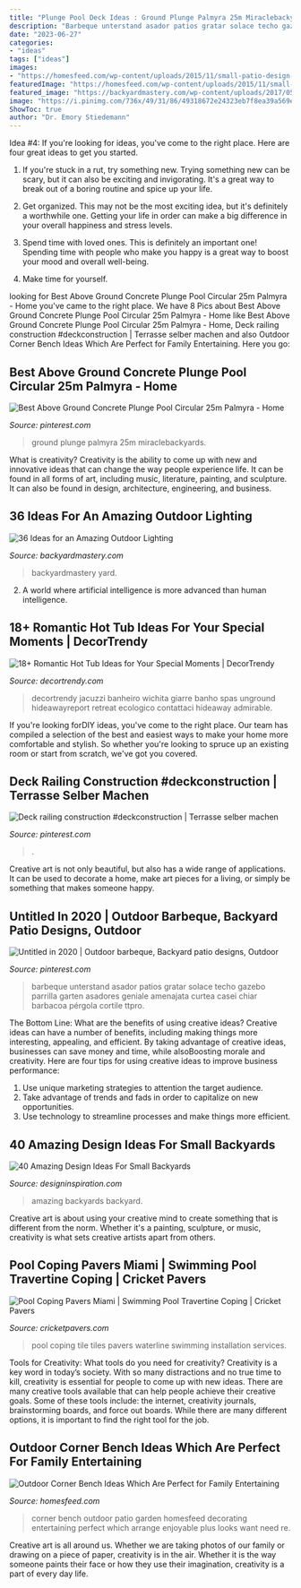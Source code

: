 ```yaml
---
title: "Plunge Pool Deck Ideas : Ground Plunge Palmyra 25m Miraclebackyards"
description: "Barbeque unterstand asador patios gratar solace techo gazebo parrilla garten asadores geniale amenajata curtea casei chiar barbacoa pérgola cortile ttpro"
date: "2023-06-27"
categories:
- "ideas"
tags: ["ideas"]
images:
- "https://homesfeed.com/wp-content/uploads/2015/11/small-patio-design-ideas-with-outdoor-corner-bench-and-folding-chairs-plus-glass-top-table-and-colorful-cushion-plus-pretty-flooring-ideas.jpg"
featuredImage: "https://homesfeed.com/wp-content/uploads/2015/11/small-patio-design-ideas-with-outdoor-corner-bench-and-folding-chairs-plus-glass-top-table-and-colorful-cushion-plus-pretty-flooring-ideas.jpg"
featured_image: "https://backyardmastery.com/wp-content/uploads/2017/05/1-outdoor-lighting.jpg"
image: "https://i.pinimg.com/736x/49/31/86/49318672e24323eb7f8ea39a569e9f57.jpg"
ShowToc: true
author: "Dr. Emory Stiedemann"
---
```



Idea #4:
If you're looking for ideas, you've come to the right place. Here are four great ideas to get you started.
1. If you're stuck in a rut, try something new. Trying something new can be scary, but it can also be exciting and invigorating. It's a great way to break out of a boring routine and spice up your life.

2. Get organized. This may not be the most exciting idea, but it's definitely a worthwhile one. Getting your life in order can make a big difference in your overall happiness and stress levels.

3. Spend time with loved ones. This is definitely an important one! Spending time with people who make you happy is a great way to boost your mood and overall well-being.

4. Make time for yourself.

	

		
looking for Best Above Ground Concrete Plunge Pool Circular 25m Palmyra - Home you've came to the right place. We have 8 Pics about Best Above Ground Concrete Plunge Pool Circular 25m Palmyra - Home like Best Above Ground Concrete Plunge Pool Circular 25m Palmyra - Home, Deck railing construction #deckconstruction | Terrasse selber machen and also Outdoor Corner Bench Ideas Which Are Perfect for Family Entertaining. Here you go:
		
    
## Best Above Ground Concrete Plunge Pool Circular 25m Palmyra - Home

<img loading=lazy src="https://i.pinimg.com/736x/25/c9/3c/25c93c8aa8ecc5b58d8b0a74adab3154.jpg" onerror="this.onerror=null;this.src='https://tse1.mm.bing.net/th?id=OIP.6hICRykxM1vvBpeF8LSglgHaJ3&amp;pid=15.1';" alt="Best Above Ground Concrete Plunge Pool Circular 25m Palmyra - Home">

_Source: pinterest.com_

>ground plunge palmyra 25m miraclebackyards. 

	

What is creativity?
Creativity is the ability to come up with new and innovative ideas that can change the way people experience life. It can be found in all forms of art, including music, literature, painting, and sculpture. It can also be found in design, architecture, engineering, and business.

    
## 36 Ideas For An Amazing Outdoor Lighting

<img loading=lazy src="https://backyardmastery.com/wp-content/uploads/2017/05/1-outdoor-lighting.jpg" onerror="this.onerror=null;this.src='https://tse1.mm.bing.net/th?id=OIP.S514k5FFZCxQ6vqu7h3mAQHaLG&amp;pid=15.1';" alt="36 Ideas for an Amazing Outdoor Lighting">

_Source: backyardmastery.com_

>backyardmastery yard. 

	

2. A world where artificial intelligence is more advanced than human intelligence. 

    
## 18+ Romantic Hot Tub Ideas For Your Special Moments | DecorTrendy

<img loading=lazy src="https://decortrendy.com/wp-content/uploads/2020/02/Romantic-Hot-Tub-5.jpg" onerror="this.onerror=null;this.src='https://tse1.mm.bing.net/th?id=OIP.wFUVbFY9fP_nKHtfN3MYHgHaLG&amp;pid=15.1';" alt="18+ Romantic Hot Tub Ideas for Your Special Moments | DecorTrendy">

_Source: decortrendy.com_

>decortrendy jacuzzi banheiro wichita giarre banho spas unground hideawayreport retreat ecologico contattaci hideaway admirable. 

	

If you're looking forDIY ideas, you've come to the right place. Our team has compiled a selection of the best and easiest ways to make your home more comfortable and stylish. So whether you're looking to spruce up an existing room or start from scratch, we've got you covered.

    
## Deck Railing Construction #deckconstruction | Terrasse Selber Machen

<img loading=lazy src="https://i.pinimg.com/736x/49/31/86/49318672e24323eb7f8ea39a569e9f57.jpg" onerror="this.onerror=null;this.src='https://tse1.mm.bing.net/th?id=OIP.WKxE7845ewmZAenwmiJvqAHaJ6&amp;pid=15.1';" alt="Deck railing construction #deckconstruction | Terrasse selber machen">

_Source: pinterest.com_

>. 

	

Creative art is not only beautiful, but also has a wide range of applications. It can be used to decorate a home, make art pieces for a living, or simply be something that makes someone happy.

    
## Untitled In 2020 | Outdoor Barbeque, Backyard Patio Designs, Outdoor

<img loading=lazy src="https://i.pinimg.com/736x/9d/7e/00/9d7e00ba97893d0cbf63294c23d93ae5.jpg" onerror="this.onerror=null;this.src='https://tse3.mm.bing.net/th?id=OIP.dyTFuda9M8C3o2DGBWKqgAHaJ3&amp;pid=15.1';" alt="Untitled in 2020 | Outdoor barbeque, Backyard patio designs, Outdoor">

_Source: pinterest.com_

>barbeque unterstand asador patios gratar solace techo gazebo parrilla garten asadores geniale amenajata curtea casei chiar barbacoa pérgola cortile ttpro. 

	

The Bottom Line: What are the benefits of using creative ideas?
Creative ideas can have a number of benefits, including making things more interesting, appealing, and efficient. By taking advantage of creative ideas, businesses can save money and time, while alsoBoosting morale and creativity. Here are four tips for using creative ideas to improve business performance: 
1. Use unique marketing strategies to attention the target audience.
2. Take advantage of trends and fads in order to capitalize on new opportunities.
3. Use technology to streamline processes and make things more efficient. 

    
## 40 Amazing Design Ideas For Small Backyards

<img loading=lazy src="http://designinspiration.com/images/2016/02/Small-Backyard-Ideas-4.jpg" onerror="this.onerror=null;this.src='https://tse2.mm.bing.net/th?id=OIP.27Q3K_r7N4eUoeMcU7MuSgHaLH&amp;pid=15.1';" alt="40 Amazing Design Ideas For Small Backyards">

_Source: designinspiration.com_

>amazing backyards backyard. 

	

Creative art is about using your creative mind to create something that is different from the norm. Whether it's a painting, sculpture, or music, creativity is what sets creative artists apart from others.

    
## Pool Coping Pavers Miami | Swimming Pool Travertine Coping | Cricket Pavers

<img loading=lazy src="https://cricketpavers.com/wp-content/uploads/2020/07/Coping-Pool-Tiles.jpg" onerror="this.onerror=null;this.src='https://tse1.mm.bing.net/th?id=OIP.FWOpovMweo4qvdbn1IOIfQHaJ4&amp;pid=15.1';" alt="Pool Coping Pavers Miami | Swimming Pool Travertine Coping | Cricket Pavers">

_Source: cricketpavers.com_

>pool coping tile tiles pavers waterline swimming installation services. 

	

Tools for Creativity: What tools do you need for creativity?
Creativity is a key word in today’s society. With so many distractions and no true time to kill, creativity is essential for people to come up with new ideas. There are many creative tools available that can help people achieve their creative goals. Some of these tools include: the internet, creativity journals, brainstorming boards, and force out boards. While there are many different options, it is important to find the right tool for the job.

    
## Outdoor Corner Bench Ideas Which Are Perfect For Family Entertaining

<img loading=lazy src="https://homesfeed.com/wp-content/uploads/2015/11/small-patio-design-ideas-with-outdoor-corner-bench-and-folding-chairs-plus-glass-top-table-and-colorful-cushion-plus-pretty-flooring-ideas.jpg" onerror="this.onerror=null;this.src='https://tse2.mm.bing.net/th?id=OIP.xdlIH8iZt3JbAwjHZAytHgHaKe&amp;pid=15.1';" alt="Outdoor Corner Bench Ideas Which Are Perfect for Family Entertaining">

_Source: homesfeed.com_

>corner bench outdoor patio garden homesfeed decorating entertaining perfect which arrange enjoyable plus looks want need re. 

	

Creative art is all around us. Whether we are taking photos of our family or drawing on a piece of paper, creativity is in the air. Whether it is the way someone paints their face or how they use their imagination, creativity is a part of every day life.

